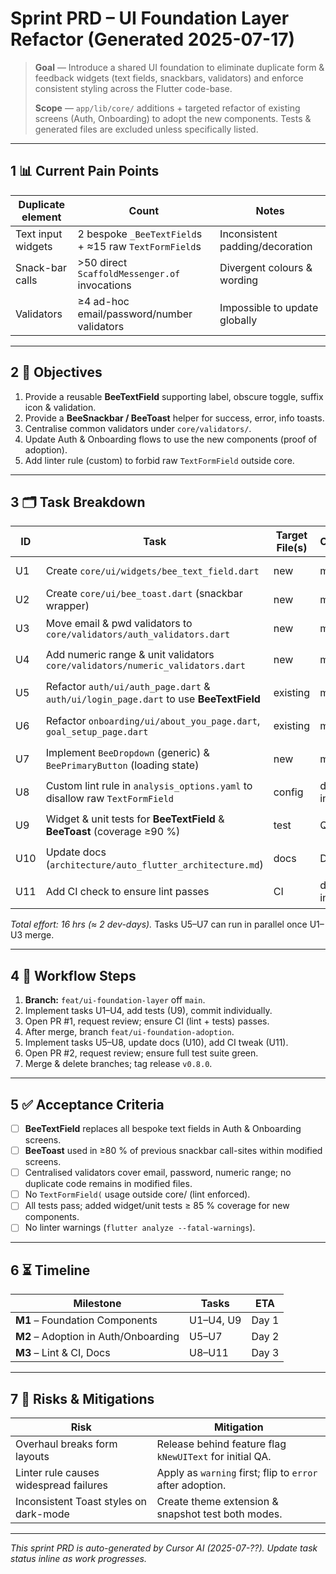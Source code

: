 # Sprint PRD – UI Foundation Layer Refactor (Generated 2025-07-17)

> **Goal** — Introduce a shared UI foundation to eliminate duplicate form &
> feedback widgets (text fields, snackbars, validators) and enforce consistent
> styling across the Flutter code-base.
>
> **Scope** — `app/lib/core/` additions + targeted refactor of existing screens
> (Auth, Onboarding) to adopt the new components. Tests & generated files are
> excluded unless specifically listed.

---

## 1 📊 Current Pain Points

| Duplicate element  | Count                                                 | Notes                           |
| ------------------ | ----------------------------------------------------- | ------------------------------- |
| Text input widgets | 2 bespoke `_BeeTextField`s + ≈15 raw `TextFormField`s | Inconsistent padding/decoration |
| Snack-bar calls    | >50 direct `ScaffoldMessenger.of` invocations         | Divergent colours & wording     |
| Validators         | ≥4 ad-hoc email/password/number validators            | Impossible to update globally   |

---

## 2 🎯 Objectives

1. Provide a reusable **BeeTextField** supporting label, obscure toggle, suffix
   icon & validation.
2. Provide a **BeeSnackbar / BeeToast** helper for success, error, info toasts.
3. Centralise common validators under `core/validators/`.
4. Update Auth & Onboarding flows to use the new components (proof of adoption).
5. Add linter rule (custom) to forbid raw `TextFormField` outside core.

---

## 3 🗂 Task Breakdown

| ID  | Task                                                                                  | Target File(s) | Owner     | Est. hrs | Status      | Dependencies |
| --- | ------------------------------------------------------------------------------------- | -------------- | --------- | -------- | ----------- | ------------ |
| U1  | Create `core/ui/widgets/bee_text_field.dart`                                          | new            | mobile    | 2        | ✅ Complete | —            |
| U2  | Create `core/ui/bee_toast.dart` (snackbar wrapper)                                    | new            | mobile    | 2        | ✅ Complete | —            |
| U3  | Move email & pwd validators to `core/validators/auth_validators.dart`                 | new            | mobile    | 1        | ✅ Complete | —            |
| U4  | Add numeric range & unit validators `core/validators/numeric_validators.dart`         | new            | mobile    | 1        | ⚪ Planned  | —            |
| U5  | Refactor `auth/ui/auth_page.dart` & `auth/ui/login_page.dart` to use **BeeTextField** | existing       | mobile    | 2        | ⚪ Planned  | U1-U3        |
| U6  | Refactor `onboarding/ui/about_you_page.dart`, `goal_setup_page.dart`                  | existing       | mobile    | 2        | ⚪ Planned  | U1-U4        |
| U7  | Implement `BeeDropdown` (generic) & `BeePrimaryButton` (loading state)                | new            | mobile    | 2        | ⚪ Planned  | —            |
| U8  | Custom lint rule in `analysis_options.yaml` to disallow raw `TextFormField`           | config         | dev-infra | 1        | ⚪ Planned  | U1           |
| U9  | Widget & unit tests for **BeeTextField** & **BeeToast** (coverage ≥90 %)              | test           | QA        | 2        | ⚪ Planned  | U1, U2       |
| U10 | Update docs (`architecture/auto_flutter_architecture.md`)                             | docs           | DX        | 1        | ⚪ Planned  | All          |
| U11 | Add CI check to ensure lint passes                                                    | CI             | dev-infra | 1        | ⚪ Planned  | U8           |

_Total effort: 16 hrs (≈ 2 dev-days)._ Tasks U5–U7 can run in parallel once
U1–U3 merge.

---

## 4 🔄 Workflow Steps

1. **Branch:** `feat/ui-foundation-layer` off `main`.
2. Implement tasks U1–U4, add tests (U9), commit individually.
3. Open PR #1, request review; ensure CI (lint + tests) passes.
4. After merge, branch `feat/ui-foundation-adoption`.
5. Implement tasks U5–U8, update docs (U10), add CI tweak (U11).
6. Open PR #2, request review; ensure full test suite green.
7. Merge & delete branches; tag release `v0.8.0`.

---

## 5 ✅ Acceptance Criteria

- [ ] **BeeTextField** replaces all bespoke text fields in Auth & Onboarding
      screens.
- [ ] **BeeToast** used in ≥80 % of previous snackbar call-sites within modified
      screens.
- [ ] Centralised validators cover email, password, numeric range; no duplicate
      code remains in modified files.
- [ ] No `TextFormField(` usage outside core/ (lint enforced).
- [ ] All tests pass; added widget/unit tests ≥ 85 % coverage for new
      components.
- [ ] No linter warnings (`flutter analyze --fatal-warnings`).

---

## 6 ⏳ Timeline

| Milestone                            | Tasks     | ETA   |
| ------------------------------------ | --------- | ----- |
| **M1** – Foundation Components       | U1–U4, U9 | Day 1 |
| **M2** – Adoption in Auth/Onboarding | U5–U7     | Day 2 |
| **M3** – Lint & CI, Docs             | U8–U11    | Day 3 |

---

## 7 🚧 Risks & Mitigations

| Risk                                   | Mitigation                                                |
| -------------------------------------- | --------------------------------------------------------- |
| Overhaul breaks form layouts           | Release behind feature flag `kNewUIText` for initial QA.  |
| Linter rule causes widespread failures | Apply as `warning` first; flip to `error` after adoption. |
| Inconsistent Toast styles on dark-mode | Create theme extension & snapshot test both modes.        |

---

_This sprint PRD is auto-generated by Cursor AI (2025-07-??). Update task status
inline as work progresses._
